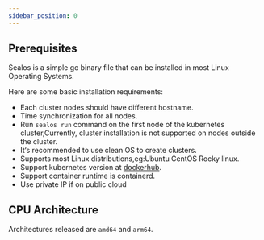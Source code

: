 ```yaml
---
sidebar_position: 0
---
```


## Prerequisites

Sealos is a simple go binary file that can be installed in most Linux Operating Systems.

Here are some basic installation requirements:

- Each cluster nodes should have different hostname.
- Time synchronization for all nodes.
- Run `sealos run` command on the first node of the kubernetes cluster,Currently, cluster installation is not supported on nodes outside the cluster.
- It‘s recommended to use clean OS to create clusters.
- Supports most Linux distributions,eg:Ubuntu CentOS Rocky linux.
- Support kubernetes version at [dockerhub](https://hub.docker.com/r/labring/kubernetes/tags).
- Support container runtime is containerd.
- Use private IP if on public cloud

## CPU Architecture  

Architectures released are `amd64` and `arm64`.  
